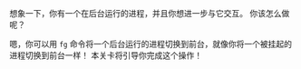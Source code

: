 想象一下，你有一个在后台运行的进程，并且你想进一步与它交互。
你该怎么做呢？

嗯，你可以用 `fg` 命令将一个后台运行的进程切换到前台，就像你将一个被挂起的进程切换到前台一样！
本关卡将引导你完成这个操作！
